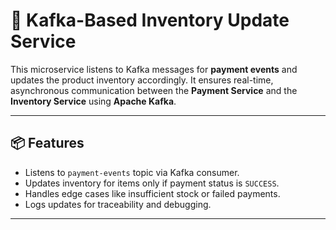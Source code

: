 # 🛒 Kafka-Based Inventory Update Service

This microservice listens to Kafka messages for **payment events** and updates the product inventory accordingly. It ensures real-time, asynchronous communication between the **Payment Service** and the **Inventory Service** using **Apache Kafka**.

---

## 📦 Features

- Listens to `payment-events` topic via Kafka consumer.
- Updates inventory for items only if payment status is `SUCCESS`.
- Handles edge cases like insufficient stock or failed payments.
- Logs updates for traceability and debugging.

---

